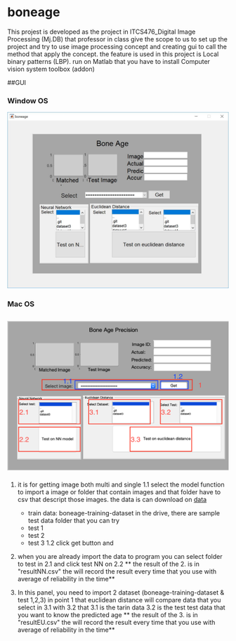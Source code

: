 # boneage
This projest is developed as the project in ITCS476_Digital Image Processing (Mj.DB) that professor in class give the scope to us to set up the project and try to use image processing concept and creating gui to call the method that apply the concept.
the feature is used in this project is Local binary patterns (LBP).
run on Matlab that you have to install Computer vision system toolbox (addon)

##GUI
### Window OS
![Window](https://github.com/patorseing/boneage/blob/master/snapshot/Capture.JPG)
### Mac OS
![Window](https://github.com/patorseing/boneage/blob/master/snapshot/Screen%20Shot%202561-12-02%20at%2013.51.05.png)
------
1. it is for getting image both multi and single
    1.1 select the model function to import a image or folder that contain images and that folder have to csv that descript those images.
    the data is can download on [data](https://drive.google.com/drive/folders/1kUtBlb4Ls7dTuarzdGcCLlmjXLOtBmLF?usp=sharing)
    - train data: boneage-training-dataset
    in the drive, there are sample test data folder that you can try
    - test 1
    - test 2
    - test 3
    1.2 click get button and 

2. when you are already import the data to program you can select folder to test in 2.1 and click test NN on 2.2
** the result of the 2. is in "resultNN.csv" the will record the result every time that you use with average of reliability in the time**

3. In this panel, you need to import 2 dataset (boneage-training-dataset & test 1,2,3) in point 1 that euclidean distance will compare data that you select in 3.1 with 3.2 that 
    3.1 is the tarin data
    3.2 is the test test data that you want to know the predicted age
** the result of the 3. is in "resultEU.csv" the will record the result every time that you use with average of reliability in the time**